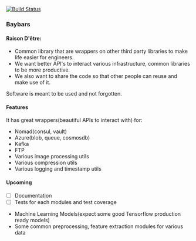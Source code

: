 [![Build Status](https://travis-ci.org/jet/baybars.svg?branch=master)](https://travis-ci.org/jet/baybars)

### Baybars
#### Raison D'être: 
  - Common library that are wrappers on other third party libraries to make life easier for engineers.
  - We want better API's to interact various infrastructure, common libraries to be more productive.
  - We also want to share the code so that other people can reuse and make use of it. 

Software is meant to be used and not forgotten.

#### Features
It has great wrappers(beautiful APIs to interact with) for:
  - Nomad(consul, vault)
  - Azure(blob, queue, cosmosdb)
  - Kafka
  - FTP
  - Various image processing utils 
  - Various compression utils
  - Various logging and timestamp utils

#### Upcoming
- [ ] Documentation
- [ ] Tests for each modules and test coverage
- Machine Learning Models(expect some good Tensorflow production ready models)
- Some common preprocessing, feature extraction modules for various data 